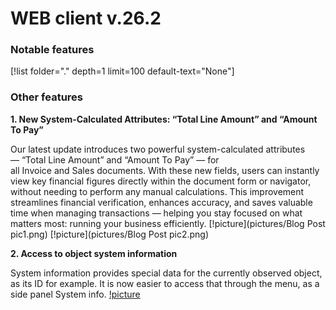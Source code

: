 # WEB client v.26.2
### Notable features
[!list folder="." depth=1 limit=100 default-text="None"]

### Other features
**1. New System-Calculated Attributes: “Total Line Amount” and “Amount To Pay”**

Our latest update introduces two powerful system-calculated attributes — “Total Line Amount” and “Amount To Pay” — for all Invoice and Sales documents.
With these new fields, users can instantly view key financial figures directly within the document form or navigator, without needing to perform any manual calculations.
This improvement streamlines financial verification, enhances accuracy, and saves valuable time when managing transactions — helping you stay focused on what matters most: running your business efficiently.
[!picture](pictures/Blog Post pic1.png)
[!picture](pictures/Blog Post pic2.png)

**2. Access to object system information**

System information provides special data for the currently observed object, as its ID for example. It is now easier to access that through the menu, as a side panel System info.
[!picture](pictures/system_info_panel.png)
